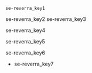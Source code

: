 ```ngMeta
se-reverra_key1
```

se-reverra_key2
se-reverra_key3


se-reverra_key4


se-reverra_key5


se-reverra_key6


* se-reverra_key7
